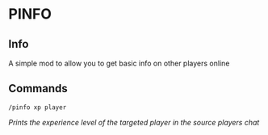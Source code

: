 # PINFO

## Info

A simple mod to allow you to get basic info on other players online

## Commands

```/pinfo xp player```

<I>Prints the experience level of the targeted player in the source players chat
